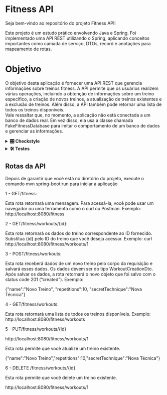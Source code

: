 # Fitness API

Seja bem-vindo ao repositório do projeto Fitness API!

Este projeto é um estudo prático envolvendo Java e Spring. Foi implementado uma API REST utilizando o Spring, aplicando conceitos importantes como camada de serviço, DTOs, record e anotações para mapeamento de rotas.

# Objetivo

O objetivo desta aplicação é fornecer uma API REST que gerencia informações sobre treinos fitness. A API permite que os usuários realizem várias operações, incluindo a obtenção de informações sobre um treino específico, a criação de novos treinos, a atualização de treinos existentes e a exclusão de treinos. Além disso, a API também pode retornar uma lista de todos os treinos disponíveis.
<br>
Vale ressaltar que, no momento, a aplicação não está conectada a um banco de dados real. Em vez disso, ela usa a classe chamada FakeFitnessDatabase para imitar o comportamento de um banco de dados e gerenciar as informações.

<details>
<summary><strong>🎛 Checkstyle</strong></summary>

Para assegurar a qualidade do código, utilizamos o Checkstyle neste projeto. Isso garante que o código esteja alinhado com as boas práticas de desenvolvimento, tornando-o mais legível e fácil de manter! Para executar o Checkstyle:

```bash
mvn checkstyle:check
```

</details>

<details>
<summary><strong>🛠 Testes</strong></summary>

Para executar todos os testes basta rodar o comando:
```bash
mvn test
```

Para executar apenas uma classe de testes:
```bash
mvn test -Dtest="TestClassName"
```

</details>

## Rotas da API

Depois de garantir que você está no diretório do projeto, execute o comando mvn spring-boot:run para iniciar a aplicação

1 - GET/fitness: 

Esta rota retornará uma mensagem. Para acessá-la, você pode usar um navegador ou uma ferramenta como o curl ou Postman. 
Exemplo:
http://localhost:8080/fitness

2 - GET/fitness/workouts/{id}:

Esta rota retornará os dados do treino correspondente ao ID fornecido. Substitua {id} pelo ID do treino que você deseja acessar. 
Exemplo:
curl http://localhost:8080/fitness/workouts/1

3 - POST/fitness/workouts:

Esta rota receberá dados de um novo treino pelo corpo da requisição e salvará esses dados. Os dados devem ser do tipo WorkoutCreationDto. Após salvar os dados, a rota retornará o novo objeto que foi salvo com o status code 201 (“created”). Exemplo:

{"name":"Novo Treino", "repetitions":10, "secretTechnique":"Nova Técnica"}

4 - GET/fitness/workouts: 

Esta rota retornará uma lista de todos os treinos disponíveis. Exemplo:
http://localhost:8080/fitness/workouts

5 - PUT/fitness/workouts/{id}

http://localhost:8080/fitness/workouts/1

Esta rota permite que você atualize um treino existente.

{"name":"Novo Treino","repetitions":10,"secretTechnique":"Nova Técnica"}

6 - DELETE /fitness/workouts/{id}

Esta rota permite que você delete um treino existente.

http://localhost:8080/fitness/workouts/1




